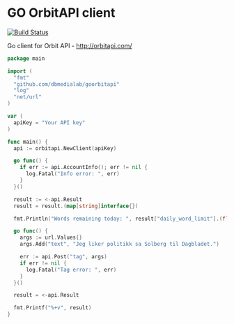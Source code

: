 GO OrbitAPI client
==================

[![Build Status](https://travis-ci.org/dbmedialab/goorbitapi.svg)](https://travis-ci.org/dbmedialab/goorbitapi)

Go client for Orbit API - http://orbitapi.com/


```GO
package main

import (
  "fmt"
  "github.com/dbmedialab/goorbitapi"
  "log"
  "net/url"
)

var (
  apiKey = "Your API key"
)

func main() {
  api := orbitapi.NewClient(apiKey)

  go func() {
    if err := api.AccountInfo(); err != nil {
      log.Fatal("Info error: ", err)
    }
  }()

  result := <-api.Result
  result = result.(map[string]interface{})

  fmt.Println("Words remaining today: ", result["daily_word_limit"].(float64)-result["words_today"].(float64))

  go func() {
    args := url.Values{}
    args.Add("text", "Jeg liker politikk sa Solberg til Dagbladet.")

    err := api.Post("tag", args)
    if err != nil {
      log.Fatal("Tag error: ", err)
    }
  }()

  result = <-api.Result

  fmt.Printf("%+v", result)
}
```
